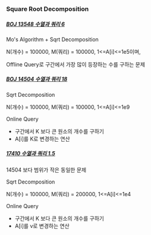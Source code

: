 ### Square Root Decomposition



##### [BOJ 13548 수열과 쿼리 6](https://www.acmicpc.net/problem/13548)

Mo's Algorithm + Sqrt Decomposition 

N(개수) = 100000, M(쿼리) = 100000, 1<=A[i]<=1e5이며, 

Offline Query로 구간에서 가장 많이 등장하는 수를 구하는 문제 



##### [BOJ 14504 수열과 쿼리 18](https://www.acmicpc.net/problem/14504)

Sqrt Decomposition 

N(개수) = 100000, M(쿼리) = 100000, 1<=A[i]<=1e9

Online Query

- 구간에서 K 보다 큰 원소의 개수를 구하기
- A[i]를 K로 변경하는 연산 



##### [17410 수열과 쿼리 1.5](https://www.acmicpc.net/problem/17410)

14504 보다 범위가 작은 동일한 문제 

Sqrt Decomposition 

N(개수) = 100000, M(쿼리) = 200000, 1<=A[i]<=1e4

Online Query

- 구간에서 K 보다 큰 원소의 개수를 구하기
- A[i]를 v로 변경하는 연산 

